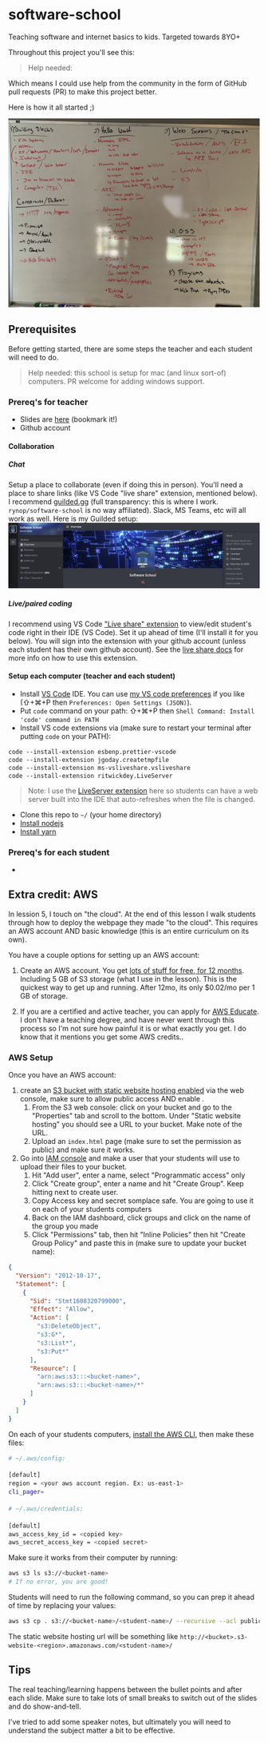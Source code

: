 # software-school
Teaching software and internet basics to kids. Targeted towards 8YO+

Throughout this project you'll see this:
> Help needed:

Which means I could use help from the community in the form of GitHub pull requests (PR) to make this project better.

Here is how it all started ;)

![my whiteboard](./assets/whiteboard-ideas.jpg)

## Prerequisites

Before getting started, there are some steps the teacher and each student will need to do.

> Help needed: this school is setup for mac (and linux sort-of) computers. PR welcome for adding windows support.

### Prereq's for teacher

- Slides are [here](https://docs.google.com/presentation/d/1ZBV382xmKHYd6rEfKVmPTAwuuC0Ok2Nsl5CspRlGBlA/edit?usp=sharing) (bookmark it!)
- Github account

#### Collaboration

##### Chat

Setup a place to collaborate (even if doing this in person). You'll need a place to share links (like VS Code "live share" extension, mentioned below). I recommend [guilded.gg](https://www.guilded.gg) (full transparency: this is where I work. `rynop/software-school` is no way affiliated).  Slack, MS Teams, etc will all work as well.  Here is my Guilded setup:
![alt text](./assets/guilded-server.png)

##### Live/paired coding 

I recommend using VS Code ["Live share" extension](https://marketplace.visualstudio.com/items?itemName=MS-vsliveshare.vsliveshare-pack) to view/edit  student's code right in their IDE (VS Code).  Set it up ahead of time (I'll install it for you below).  You will sign into the extension with your github account (unless each student has their own github account).  See the [live share docs](https://docs.microsoft.com/en-us/visualstudio/liveshare/) for more info on how to use this extension.

#### Setup each computer (teacher and each student)

- Install [VS Code](https://code.visualstudio.com) IDE.  You can use [my VS code preferences](./prereqs/vscode-prefs.json) if you like (⇧+⌘+P then `Preferences: Open Settings (JSON)`).
- Put `code` command on your path: ⇧+⌘+P then `Shell Command: Install 'code' command in PATH`
- Install VS code extensions via (make sure to restart your terminal after putting `code` on your PATH):
```
code --install-extension esbenp.prettier-vscode
code --install-extension jgoday.createtmpfile
code --install-extension ms-vsliveshare.vsliveshare
code --install-extension ritwickdey.LiveServer
```
> Note: I use the [LiveServer extension](https://marketplace.visualstudio.com/items?itemName=ritwickdey.LiveServer) here so students can have a web server built into the IDE that auto-refreshes when the file is changed.
- Clone this repo to `~/` (your home directory)
- [Install nodejs](https://nodejs.org/tr/download/package-manager)
- [Install yarn](https://classic.yarnpkg.com/en/docs/install/#mac-stable)


### Prereq's for each student

- 

## Extra credit: AWS

In lession 5, I touch on "the cloud".  At the end of this lesson I walk students through how to deploy the webpage they made "to the cloud".  This requires an AWS account AND basic knowledge (this is an entire curriculum on its own).

You have a couple options for setting up an AWS account:

1. Create an AWS account. You get [lots of stuff for free, for 12 months](https://aws.amazon.com/free/?all-free-tier.sort-by=item.additionalFields.SortRank&all-free-tier.sort-order=asc). Including 5 GB of S3 storage (what I use in the lesson). This is the quickest way to get up and running. After 12mo, its only $0.02/mo per 1 GB of storage.

1. If you are a certified and active teacher, you can apply for [AWS Educate](https://aws.amazon.com/education/awseducate/).  I don't have a teaching degree, and have never went through this process so I'm not sure how painful it is or what exactly you get.  I do know that it mentions you get some AWS credits..

### AWS Setup

Once you have an AWS account: 

1. create an [S3 bucket with static website hosting enabled](https://docs.aws.amazon.com/AmazonS3/latest/dev/HowDoIWebsiteConfiguration.html) via the web console, make sure to allow public access AND enable .
    1. From the S3 web console: click on your bucket and go to the "Properties" tab and scroll to the bottom. Under "Static website hosting" you should see a URL to your bucket. Make note of the URL.
    1. Upload an `index.html` page (make sure to set the permission as public) and make sure it works.
1. Go into [IAM console](https://console.aws.amazon.com/iam/home) and make a user that your students will use to upload their files to your bucket.
    1. Hit "Add user", enter a name, select "Programmatic access" only
    1. Click "Create group", enter a name and hit "Create Group".  Keep hitting next to create user.
    1. Copy Access key and secret somplace safe. You are going to use it on each of your students computers
    1. Back on the IAM dashboard, click groups and click on the name of the group you made
    1. Click "Permissions" tab, then hit "Inline Policies" then hit "Create Group Policy" and paste this in (make sure to update your bucket name):
```json
{
  "Version": "2012-10-17",
  "Statement": [
    {
      "Sid": "Stmt1608320799000",
      "Effect": "Allow",
      "Action": [
        "s3:DeleteObject",
        "s3:G*",
        "s3:List*",
        "s3:Put*"
      ],
      "Resource": [
        "arn:aws:s3:::<bucket-name>",
        "arn:aws:s3:::<bucket-name>/*"
      ]
    }
  ]
}
```

On each of your students computers, [install the AWS CLI](https://docs.aws.amazon.com/cli/latest/userguide/install-cliv2.html), then make these files:

```bash
# ~/.aws/config:

[default]
region = <your aws account region. Ex: us-east-1>
cli_pager=

# ~/.aws/credentials:

[default]
aws_access_key_id = <copied key>
aws_secret_access_key = <copied secret>
```

Make sure it works from their computer by running:

```bash
aws s3 ls s3://<bucket-name>
# If no error, you are good!
```

Students will need to run the following command, so you can prep it ahead of time by replacing your values:

```bash
aws s3 cp . s3://<bucket-name>/<student-name>/ --recursive --acl public-read
```

The static website hosting url will be something like `http://<bucket>.s3-website-<region>.amazonaws.com/<student-name>/`

## Tips

The real teaching/learning happens between the bullet points and after each slide.  Make sure to take lots of small breaks to switch out of the slides and do show-and-tell.

I've tried to add some speaker notes, but ultimately you will need to understand the subject matter a bit to be effective.
